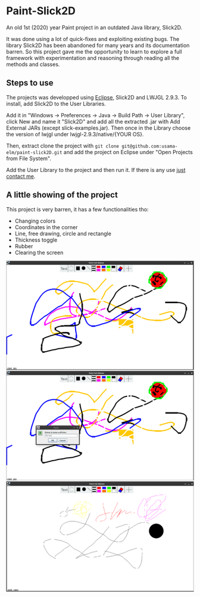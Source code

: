 # Paint-Slick2D
An old 1st (2020) year Paint project in an outdated Java library, Slick2D.

It was done using a lot of quick-fixes and exploiting existing bugs. The library Slick2D has been abandoned for many years and its documentation barren. So this project gave me the opportunity to learn to explore a full framework with experimentation and reasoning through reading all the methods and classes.

## Steps to use
The projects was developped using [Eclipse](https://www.eclipse.org/downloads/), Slick2D and LWJGL 2.9.3. To install, add Slick2D to the User Libraries.

Add it in "Windows -> Preferences -> Java -> Build Path -> User Library", click New and name it "Slick2D" and add all the extracted .jar with Add External JARs (except slick-examples.jar). Then once in the Library choose the version of lwjgl under lwjgl-2.9.3/native/{YOUR OS}.

Then, extract clone the project with ``git clone git@github.com:usama-elm/paint-slick2D.git`` and add the project on Eclipse under "Open Projects from File System".

Add the User Library to the project and then run it. If there is any use [just contact me](mailto:usama@usama.pro).

## A little showing of the project
This project is very barren, it has a few functionalities tho:
- Changing colors
- Coordinates in the corner
- Line, free drawing, circle and rectangle
- Thickness toggle
- Rubber
- Clearing the screen

![First Screenshot](img/screen1.png)
![Second Screenshot](img/screen2.png)
![Third screenshot](img/screen3.png)